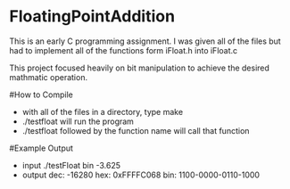 # FloatingPointAddition

This is an early C programming assignment. I was given all of the files but had to implement all of the functions form iFloat.h into iFloat.c

This project focused heavily on bit manipulation to achieve the desired mathmatic operation.

#How to Compile
* with all of the files in a directory, type make
* ./testfloat will run the program
* ./testfloat followed by the function name will call that function

#Example Output
* input
./testFloat bin -3.625
* output
dec: -16280  hex: 0xFFFFC068  bin: 1100-0000-0110-1000

